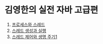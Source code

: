 # 김영한의 실전 자바 고급편

1. [프로세스와 스레드](https://velog.io/@rocker_nun/%ED%94%84%EB%A1%9C%EC%84%B8%EC%8A%A4%EC%99%80-%EC%8A%A4%EB%A0%88%EB%93%9C)
2. [스레드 생성과 실행](https://velog.io/@rocker_nun/%EC%8A%A4%EB%A0%88%EB%93%9C-%EC%83%9D%EC%84%B1%EA%B3%BC-%EC%8B%A4%ED%96%89)
3. [스레드 제어와 생명 주기1](https://velog.io/@rocker_nun/%EC%8A%A4%EB%A0%88%EB%93%9C-%EC%A0%9C%EC%96%B4%EC%99%80-%EC%83%9D%EB%AA%85-%EC%A3%BC%EA%B8%B0-Part.1)
